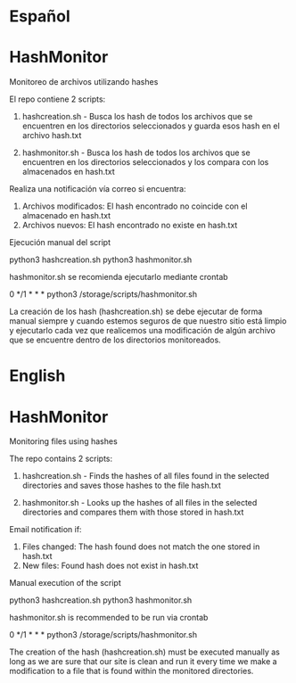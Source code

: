 # Español
# HashMonitor
 Monitoreo de archivos utilizando hashes

El repo contiene 2 scripts:

1. hashcreation.sh - Busca los hash de todos los archivos que se encuentren en los directorios seleccionados y guarda esos hash en el archivo hash.txt

2. hashmonitor.sh - Busca los hash de todos los archivos que se encuentren en los directorios seleccionados y los compara con los almacenados en hash.txt

Realiza una notificación vía correo si encuentra:

1. Archivos modificados: El hash encontrado no coincide con el almacenado en hash.txt
2. Archivos nuevos: El hash encontrado no existe en hash.txt

Ejecución manual del script

python3 hashcreation.sh
python3 hashmonitor.sh

hashmonitor.sh se recomienda ejecutarlo mediante crontab

0 */1 * * * python3 /storage/scripts/hashmonitor.sh

La creación de los hash (hashcreation.sh) se debe ejecutar de forma manual siempre y cuando estemos seguros de que nuestro sitio está limpio y ejecutarlo cada vez que realicemos una modificación de algún archivo que se encuentre dentro de los directorios monitoreados.

# English
# HashMonitor
 Monitoring files using hashes

The repo contains 2 scripts:

1. hashcreation.sh - Finds the hashes of all files found in the selected directories and saves those hashes to the file hash.txt

2. hashmonitor.sh - Looks up the hashes of all files in the selected directories and compares them with those stored in hash.txt

Email notification if:

1. Files changed: The hash found does not match the one stored in hash.txt
2. New files: Found hash does not exist in hash.txt

Manual execution of the script

python3 hashcreation.sh
python3 hashmonitor.sh

hashmonitor.sh is recommended to be run via crontab

0 */1 * * * python3 /storage/scripts/hashmonitor.sh

The creation of the hash (hashcreation.sh) must be executed manually as long as we are sure that our site is clean and run it every time we make a modification to a file that is found within the monitored directories.


